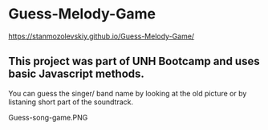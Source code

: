 # Guess-Melody-Game
  https://stanmozolevskiy.github.io/Guess-Melody-Game/

## This project was part of UNH Bootcamp and uses basic Javascript methods.

You can guess the singer/ band name by looking at the old picture or by listaning short part of the soundtrack.

Guess-song-game.PNG

